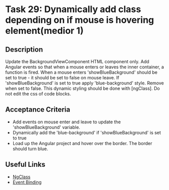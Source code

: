 # Task 29: Dynamically add class depending on if mouse is hovering element(medior 1)

## Description
Update the BackgroundViewComponent HTML component only. Add Angular events so that when a mouse enters or leaves the inner container, a function is fired.
When a mouse enters 'showBlueBackground' should be set to true - it should be set to false on mouse leave. If 'showBlueBackground' is set to true
apply 'blue-background' style. Remove when set to false. This dynamic styling should be done with [ngClass]. Do not edit the css of code blocks.

## Acceptance Criteria
- Add events on mouse enter and leave to update the 'showBlueBackground' variable.
- Dynamically add the 'blue-background' if 'showBlueBackground' is set to true
- Load up the Angular project and hover over the border. The border should turn blue.

## Useful Links
- [NgClass](https://angular.dev/guide/directives#import-ngclass-in-the-component)
- [Event Binding](https://angular.dev/guide/templates/event-binding)
